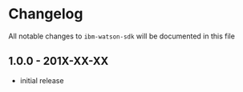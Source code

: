 # Changelog

All notable changes to `ibm-watson-sdk` will be documented in this file

## 1.0.0 - 201X-XX-XX

- initial release
